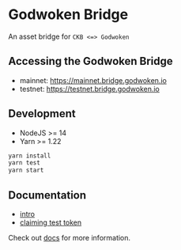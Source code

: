 # Godwoken Bridge

An asset bridge for `CKB <=> Godwoken`

## Accessing the Godwoken Bridge

- mainnet: https://mainnet.bridge.godwoken.io
- testnet: https://testnet.bridge.godwoken.io

## Development

- NodeJS >= 14
- Yarn >= 1.22

```sh
yarn install
yarn test
yarn start
```

## Documentation

- [intro](docs/introduction.md)
- [claiming test token](docs/test-tokens.md)

Check out [docs](docs) for more information.

